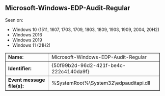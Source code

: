## Microsoft-Windows-EDP-Audit-Regular

Seen on:
* Windows 10 (1511, 1607, 1703, 1709, 1803, 1809, 1903, 1909, 2004, 20H2)
* Windows 2016
* Windows 2019
* Windows 11 (21H2)

<table border="1" class="docutils">
  <tbody>
    <tr>
      <td><b>Name:</b></td>
      <td>Microsoft-Windows-EDP-Audit-Regular</td>
    </tr>
    <tr>
      <td><b>Identifier:</b></td>
      <td>{50f99b2d-96d2-421f-be4c-222c4140da9f}</td>
    </tr>
    <tr>
      <td><b>Event message file(s):</b></td>
      <td>%SystemRoot%\System32\edpauditapi.dll</td>
    </tr>
  </tbody>
</table>

&nbsp;

